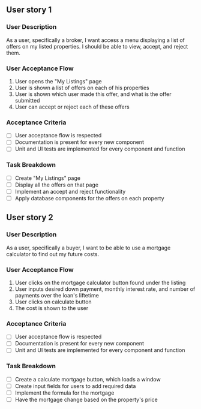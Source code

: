 <!-- Broker Offer Management -->
## User story 1
### User Description
As a user, specifically a broker, I want access a menu displaying a list of offers on my listed properties. I should be able to view, accept, and reject them.
### User Acceptance Flow
1. User opens the "My Listings" page
2. User is shown a list of offers on each of his properties
3. User is shown which user made this offer, and what is the offer submitted
4. User can accept or reject each of these offers

### Acceptance Criteria
- [ ] User acceptance flow is respected
- [ ] Documentation is present for every new component
- [ ] Unit and UI tests are implemented for every component and function

### Task Breakdown
- [ ] Create "My Listings" page
- [ ] Display all the offers on that page
- [ ] Implement an accept and reject functionality
- [ ] Apply database components for the offers on each property

<!-- Mortgage Calculator for Buyers -->
## User story 2
### User Description
As a user, specifically a buyer, I want to be able to use a mortgage calculator to find out my future costs.

### User Acceptance Flow
1. User clicks on the mortgage calculator button found under the listing
2. User inputs desired down payment, monthly interest rate, and number of payments over the loan's liftetime
3. User clicks on calculate button
4. The cost is shown to the user

### Acceptance Criteria
- [ ] User acceptance flow is respected
- [ ] Documentation is present for every new component
- [ ] Unit and UI tests are implemented for every component and function

### Task Breakdown
- [ ] Create a calculate mortgage button, which loads a window
- [ ] Create input fields for users to add required data
- [ ] Implement the formula for the mortgage
- [ ] Have the mortgage change based on the property's price
